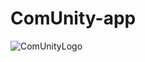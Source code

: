 # ComUnity-app
![ComUnityLogo](https://user-images.githubusercontent.com/88044814/224465029-05108636-305b-4c19-b394-d433847a2a16.jpg)
